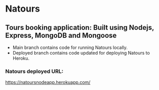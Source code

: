 # Natours

## Tours booking application: Built using Nodejs, Express, MongoDB and Mongoose

* Main branch contains code for running Natours locally.
* Deployed branch contains code updated for deploying Natours to Heroku.

### Natours deployed URL:
https://natoursnodeapp.herokuapp.com/
